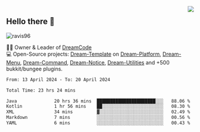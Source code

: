 <img align='right' src="https://github-readme-stats.vercel.app/api?username=Ravis96&show_icons=true">

## Hello there 👋
<p align="left"> <img src="https://komarev.com/ghpvc/?username=ravis96&label=Profile%20views&color=0e75b6&style=flat" alt="ravis96" /> </p>

👨‍💻 Owner & Leader of [DreamCode](https://github.com/DreamPoland) <br>
💻 Open-Source projects: [Dream-Template](https://github.com/DreamPoland/dream-template) on [Dream-Platform](https://github.com/DreamPoland/dream-platform), [Dream-Menu](https://github.com/DreamPoland/dream-menu), [Dream-Command](https://github.com/DreamPoland/dream-command), [Dream-Notice](https://github.com/DreamPoland/dream-notice), [Dream-Utilities](https://github.com/DreamPoland/dream-utilities) and +500 bukkit/bungee plugins.

<!--START_SECTION:waka-->

```txt
From: 13 April 2024 - To: 20 April 2024

Total Time: 23 hrs 24 mins

Java              20 hrs 36 mins  ██████████████████████░░░   88.06 %
Kotlin            1 hr 56 mins    ██░░░░░░░░░░░░░░░░░░░░░░░   08.30 %
XML               34 mins         ▓░░░░░░░░░░░░░░░░░░░░░░░░   02.49 %
Markdown          7 mins          ░░░░░░░░░░░░░░░░░░░░░░░░░   00.56 %
YAML              6 mins          ░░░░░░░░░░░░░░░░░░░░░░░░░   00.43 %
```

<!--END_SECTION:waka-->

